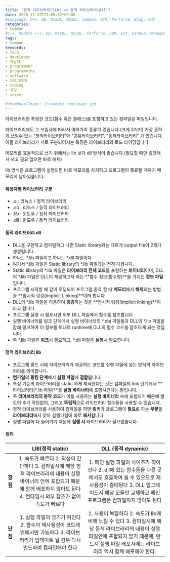 ```yaml
---
title: "정적 라이브러리(lib) vs 동적 라이브러리(dll)"
date: 2020-11-29T23:05:52+09:00
#Language, C++, DB, MsSQL, MySQL, Common, SCM, Perforce, Blog, SVN
categories:
- Common
#C++, Modern C++, DB, MsSQL, MySQL, Perforce, SVN, Git, GitHub, Management, Blog, Hugo, Architecture
tags:
- Common
keywords:
- tech
- developer
- 개발자
- programmer
- programming
- software
- 프로그래머
- coding
- 코딩
- server

#thumbnailImage: //example.com/image.jpg
---
```


라이브러리란 특정한 코드(함수 혹은 클래스)를 포함하고 있는 컴파일된 파일입니다.

라이브러리에도 그 쓰임새에 따라서 여러가지 종류가 있습니다.(크게 3가지) 가장 흔하게 쓰일수 있는 "정적라이브러리"와 "공유라이브러리", "동적라이브러리" 가 있습니다. 이들 라이브러리가 서로 구분되어지는 특징은 라이브러리의 로드 타이밍입니다.

<!--more-->

메모리를 효율적으로 쓰기 위해서는 lib 보다 dll 방식이 좋습니다.(필요할 때만 링크해서 쓰고 필요 없으면 바로 해제)

lib 방식은 프로그램이 실행되면 바로 메모리를 차지하고 프로그램이 종료될 때까지 메모리에 남아있습니다.



#### 확장자별 라이브러리 구분

- .a : 리눅스 / 정적 라이브러리
- .so : 리눅스 / 동적 라이브러리
- .lib : 윈도우 / 정적 라이브러리
- .dll : 윈도우 / 동적 라이브러리



#### 동적 라이브러리 dll

- DLL을 구현하고 컴파일하고 나면 Static library와는 다르게 output file이 2개가 생성됩니다.
- 하나는 *.lib 파일이고
  하나는 *.dll 파일이다.
- 여기서 *.lib 파일은 Static library의 *.lib 파일과는 전혀 다릅니다.
- Static library의 *.lib 파일은 **라이브러리 전체 코드**를 포함하는 **바이너리**이며,
  DLL의 *.lib 파일은 DLL이 제공하고자 하는 **함수 정보(함수명)**을 가지는 **정보 파일**입니다.
- 프로그램 시작할 때 같이 로딩되어
  프로그램 종료 할 때 **메모리**에서 **해제**되는 방법을
  **암시적 링킹(Implicit Linking)**이라 합니다
- DLL의 *.lib 파일을 이용하여 **링킹**하는 것을 **암시적 링킹(implicit linking)**이라고 합니다
- 프로그램 실행 시 필요시만 외부 DLL 파일에서 함수를 참조합니다
- 실행 바이너리를 링크 단계에서 실행 바이너리의 *.obj 파일들과 DLL의 *.lib 파일을 함께 링크하여
  이 정보를 토대로 runtime에 DLL의 함수 코드를 참조하게 되는 것입니다.
- 즉 *.lib 파일은 **링크**시 필요하고, *.dll 파일은 **실행**시 필요합니다.



#### 정적 라이브러리 lib

- 프로그램 빌드 시에 라이브러리가 제공하는 코드를 실행 파일에 넣는 방식의 라이브러리를 의미합니다.
- **컴파일**의 **링킹 단계**에서 **실행 파일**에 **결합**됩니다.
- 특정 기능의 라이브러리를 static 하게 제작한다는 것은 컴파일의 link 단계에서 **라이브러리(\*.lib 파일)**를 **실행 바이너리**에 포함시킨다는 말입니다.
- 즉 **라이브러리의 동작 코드**가 이를 사용하는 **실행 바이너리** 속에 포함되기 때문에 별도의 추가 작업없이, 그리고 **독립적**으로 라이브러리 함수들을 사용할 수 있습니다.
- 정적 라이브러리를 사용하여 컴파일을 하면 **링커**가 프로그램이 **필요**로 하는 **부분**을 **라이브러리**에서 찾아 실행파일에 바로 **복사**합니다.
- 실행 파일에 다 들어가기 때문에 **실행 시** 라이브러리가 필요없습니다.



#### 정리

|          |                     **LIB**(정적 static)                     |                    **DLL** (동적 dynamic)                    |
| -------- | :----------------------------------------------------------: | :----------------------------------------------------------: |
| **장점** | 1. 속도가 빠르다 2. 작성이 간단하다 3. 컴파일시에 해당 정적 라이브러리의 내용이 실행 바이너리 안에 포함되기 때문에 함께 배포하지 않아도 된다 4. 런타임시 외부 참조가 없어 속도가 빠르다 | 1. 메인 실행 파일의 사이즈가 작아진다 2. dll에 있는 함수들을 다른 곳에서도 호출하여 쓸 수 있으므로 재사용성이 증대된다 3. DLL 업그레이드시 해당 모듈만 교체하고 메인 프로그램은 컴파일하지 않아도 된다 |
| **단점** | 1. 실행 파일의 크기가 커진다 2. 함수의 재사용성이 코드레벨에서만 가능하다 3. 라이브러리가 업데이트 될 경우 다시 빌드하여 컴파일해야 한다 | 1. 사용이 복잡하다 2. 속도가 lib에 비해 느릴 수 있다 3. 컴파일시에 해당 동적 라이브러리의 내용이 실행 파일안에 포함되지 않기 때문에, 반드시 실행 파일 배포시에는 라이브러리 역시 함께 배포해야 한다. |